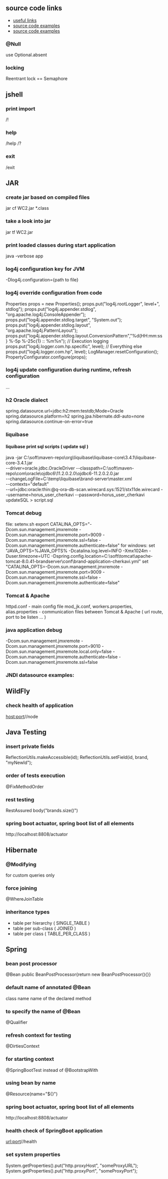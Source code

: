 ## source code links
* [useful links](http://www.programcreek.com/2012/11/top-100-java-developers-blogs/)
* [source code examples](http://www.javased.com/)
* [source code examples](https://searchcode.com)

### @Null
use Optional.absent

### locking
Reentrant lock == Semaphore

## jshell
### print import
/!

### help
/help
/?

### exit
/exit

## JAR
### create jar based on compiled files
jar cf WC2.jar *.class

### take a look into jar
jar tf WC2.jar

### print loaded classes during start application
java -verbose app

### log4j configuration key for JVM 
-Dlog4j.configuration={path to file}

### log4j override configuration from code
Properties props = new Properties();
props.put("log4j.rootLogger", level+", stdlog");
props.put("log4j.appender.stdlog", "org.apache.log4j.ConsoleAppender");
props.put("log4j.appender.stdlog.target", "System.out");
props.put("log4j.appender.stdlog.layout", "org.apache.log4j.PatternLayout");
props.put("log4j.appender.stdlog.layout.ConversionPattern","%d{HH:mm:ss} %-5p %-25c{1} :: %m%n");
// Execution logging
props.put("log4j.logger.com.hp.specific", level);
// Everything else 
props.put("log4j.logger.com.hp", level);
LogManager.resetConfiguration();
PropertyConfigurator.configure(props);

### log4j update configuration during runtime, refresh configuration
<?xml version="1.0" encoding="UTF-8"?>
<Configuration monitorInterval="30">
...
</Configuration>

### h2 Oracle dialect
spring.datasource.url=jdbc:h2:mem:testdb;Mode=Oracle
spring.datasource.platform=h2
spring.jpa.hibernate.ddl-auto=none
spring.datasource.continue-on-error=true

### liquibase
####  liquibase print sql scripts ( update sql )
java -jar C:\soft\maven-repo\org\liquibase\liquibase-core\3.4.1\liquibase-core-3.4.1.jar  \
--driver=oracle.jdbc.OracleDriver --classpath=C:\soft\maven-repo\com\oracle\ojdbc6\11.2.0.2.0\ojdbc6-11.2.0.2.0.jar  \
--changeLogFile=C:\temp\liquibase\brand-server\master.xml  \
--contexts="default" \
--url=jdbc:oracle:thin:@q-ora-db-scan.wirecard.sys:1521/stx11de.wirecard --username=horus_user_cherkavi --password=horus_user_cherkavi \
 updateSQL > script.sql


### Tomcat debug
file: setenv.sh
export CATALINA_OPTS="-Dcom.sun.management.jmxremote -Dcom.sun.management.jmxremote.port=9009 -Dcom.sun.management.jmxremote.ssl=false -Dcom.sun.management.jmxremote.authenticate=false"
for windows:
set "JAVA_OPTS=%JAVA_OPTS% -Dcatalina.log.level=INFO -Xmx1024m -Duser.timezone=UTC -Dspring.config.location=C:\soft\tomcat\apache-tomcat-8.0.41-brandserver\conf\brand-application-cherkavi.yml"
set "CATALINA_OPTS=-Dcom.sun.management.jmxremote -Dcom.sun.management.jmxremote.port=9009 -Dcom.sun.management.jmxremote.ssl=false -Dcom.sun.management.jmxremote.authenticate=false"

### Tomcat & Apache
httpd.conf - main config file
mod_jk.conf, workers.properties, alias.properties - communication files between Tomcat & Apache ( url route, port to be listen ... )


### java application debug
-Dcom.sun.management.jmxremote
-Dcom.sun.management.jmxremote.port=9010
-Dcom.sun.management.jmxremote.local.only=false
-Dcom.sun.management.jmxremote.authenticate=false
-Dcom.sun.management.jmxremote.ssl=false

### JNDI datasource examples:
   <Resource name="ds/JDBCDataSource" auth="Container"
              type="javax.sql.DataSource" 
              driverClassName="org.h2.Driver"
              url="jdbc:h2:~/testdb;Mode=Oracle"
              username="sa" 
              password="" maxActive="20" maxIdle="10"
              maxWait="-1"/>

   <Resource name="ds/JDBCDataSource" auth="Container"
              type="javax.sql.DataSource" 
              driverClassName="org.hsqldb.jdbc.JDBCDriver"
              url="jdbc:hsqldb:mem:test;sql.syntax_ora=true"
              username="sa" 
              password="sa" maxActive="20" maxIdle="10"
              maxWait="-1"/>



## WildFly
### check health of application
<host:port>/<application>/node

## Java Testing
### insert private fields
ReflectionUtils.makeAccessible(id);
ReflectionUtils.setField(id, brand, "myNewId");

### order of tests execution
@FixMethodOrder

### rest testing
RestAssured
body("brands.size()")

### spring boot actuator, spring boot list of all elements
http://localhost:8808/actuator

## Hibernate
### @Modifying
for custom queries only

### force joining
@WhereJoinTable

### inheritance types
- table per hierarchy ( SINGLE_TABLE )
- table per sub-class ( JOINED )
- table per class ( TABLE_PER_CLASS )



## Spring
### bean post processor
@Bean public BeanPostProcessor{return new BeanPostProcessor(){}}

### default name of annotated @Bean
class name
name of the declared method

### to specify the name of @Bean
@Qualifier

### refresh context for testing
@DirtiesContext

### for starting context
@SpringBootTest instead of @BootstrapWith

### using bean by name
@Resource(name="${<name of the value>}")

### spring boot actuator, spring boot list of all elements
http://localhost:8808/actuator

### health check of SpringBoot application
<url:port>/<application>/health

### set system properties
System.getProperties().put("http.proxyHost", "someProxyURL");
System.getProperties().put("http.proxyPort", "someProxyPort");

